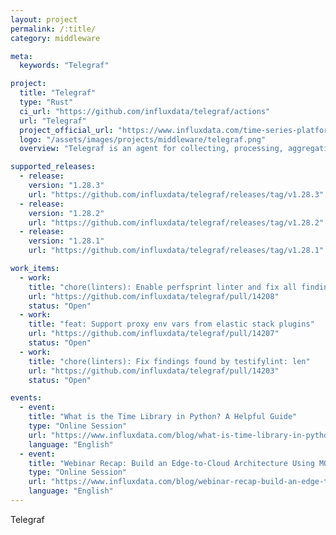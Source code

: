 ```yaml
---
layout: project
permalink: /:title/
category: middleware

meta:
  keywords: "Telegraf"

project:
  title: "Telegraf"
  type: "Rust"
  ci_url: "https://github.com/influxdata/telegraf/actions"
  url: "Telegraf"
  project_official_url: "https://www.influxdata.com/time-series-platform/telegraf/"
  logo: "/assets/images/projects/middleware/telegraf.png"
  overview: "Telegraf is an agent for collecting, processing, aggregating, and writing metrics. Based on a plugin system to enable developers in the community to easily add support for additional metric collection. There are four distinct types of plugins: 1) Input Plugins collect metrics from the system, services, or 3rd party APIs. 2) Processor Plugins transform, decorate, and/or filter metrics. 3) Aggregator Plugins create aggregate metrics (e.g. mean, min, max, quantiles, etc.) 4) Output Plugins write metrics to various destinations. New plugins are designed to be easy to contribute, pull requests are welcomed, and we work to incorporate as many pull requests as possible. Consider looking at the list of external plugins as well."

supported_releases:
  - release:
    version: "1.28.3"
    url: "https://github.com/influxdata/telegraf/releases/tag/v1.28.3"
  - release:
    version: "1.28.2"
    url: "https://github.com/influxdata/telegraf/releases/tag/v1.28.2"
  - release:
    version: "1.28.1"
    url: "https://github.com/influxdata/telegraf/releases/tag/v1.28.1"

work_items:
  - work:
    title: "chore(linters): Enable perfsprint linter and fix all findings."
    url: "https://github.com/influxdata/telegraf/pull/14208"
    status: "Open"
  - work:
    title: "feat: Support proxy env vars from elastic stack plugins"
    url: "https://github.com/influxdata/telegraf/pull/14207"
    status: "Open"
  - work:
    title: "chore(linters): Fix findings found by testifylint: len"
    url: "https://github.com/influxdata/telegraf/pull/14203"
    status: "Open"

events:
  - event:
    title: "What is the Time Library in Python? A Helpful Guide"
    type: "Online Session"
    url: "https://www.influxdata.com/blog/what-is-time-library-in-python-helpful-guide"
    language: "English"
  - event:
    title: "Webinar Recap: Build an Edge-to-Cloud Architecture Using MQTT and InfluxDB"
    type: "Online Session"
    url: "https://www.influxdata.com/blog/webinar-recap-build-an-edge-to-cloud-architecture-using-mqtt-and-influxdb"
    language: "English"
---
```


<p>Telegraf</p>
